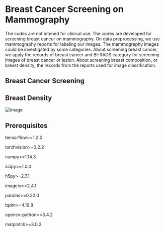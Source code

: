 # Breast Cancer Screening on Mammography

The codes are not intened for clinical use. The codes are developed for screening breast cancer on mammography. On data preprocessing, we use mammography reports for labeling our images. The mammography images could be investigated by some categories. About screening breast cancer, we apply the records of breast cancer and BI-RADS category for screening images of breast cancer or lesion. About screening breast composition, or breast density, the records from the reports used for image classification.

## Breast Cancer Screening

## Breast Density
![image](https://github.com/cgmhaicenter/Breast_Cancer_Screening_on_Mammography/blob/master/breast_density.png)

## Prerequisites

tensorflow>=1.2.0

torchvision>=0.2.2

numpy>=1.14.3

scipy>=1.0.0

h5py>=2.7.1

imageio>=2.4.1

pandas>=0.22.0

tqdm>=4.19.8

opencv-python>=3.4.2

matplotlib>=3.0.2
